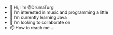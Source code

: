 - 👋 Hi, I’m @DrumaTurg
- 👀 I’m interested in music and programming a little
- 🌱 I’m currently learning Java
- 💞️ I’m looking to collaborate on
- 📫 How to reach me ...

<!---
DrumaTurg/DrumaTurg is a ✨ special ✨ repository because its `README.md` (this file) appears on your GitHub profile.
You can click the Preview link to take a look at your changes.
--->

